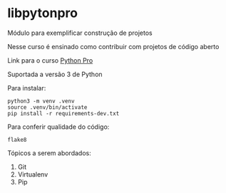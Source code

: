 # libpytonpro
Módulo para exemplificar construção de projetos

Nesse curso é ensinado como contribuir com projetos de código aberto

Link para o curso [Python Pro](https://pythonprobr.appspot.com)

Suportada a versão 3 de Python

Para instalar:

```cosole
python3 -m venv .venv
source .venv/bin/activate
pip install -r requirements-dev.txt
```

Para conferir qualidade do código:

```console
flake8
```

Tópicos a serem abordados:
1. Git
2. Virtualenv
3. Pip